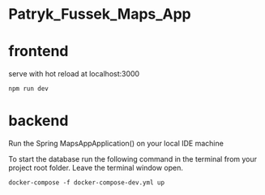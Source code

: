 # Patryk_Fussek_Maps_App

# frontend

serve with hot reload at localhost:3000

    npm run dev


# backend

Run the Spring MapsAppApplication() on your local IDE machine

To start the database run the following command in the terminal from your project root folder. Leave the terminal window open.

    docker-compose -f docker-compose-dev.yml up
